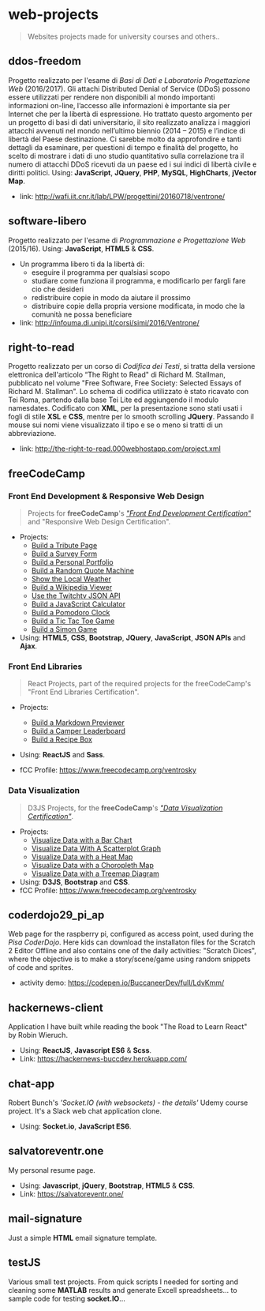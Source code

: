 # web-projects
>Websites projects made for university courses and others..

## ddos-freedom
Progetto realizzato per l'esame di *Basi di Dati e Laboratorio Progettazione Web* (2016/2017).
Gli attachi Distributed Denial of Service (DDoS) possono essere utilizzati per rendere non disponibili al mondo importanti 
informazioni on-line, l’accesso alle informazioni è importante sia per Internet che per la libertà di espressione.
Ho trattato questo argomento per un progetto di basi di dati universitario, il sito realizzato analizza i maggiori attacchi 
avvenuti nel mondo nell’ultimo biennio (2014 – 2015) e l’indice di libertà del Paese destinazione. Ci sarebbe molto da 
approfondire e tanti dettagli da esaminare, per questioni di tempo e finalità del progetto, ho scelto di mostrare i dati di 
uno studio quantitativo sulla correlazione tra il numero di attacchi DDoS ricevuti da un paese ed i sui indici di libertà civile 
e diritti politici. Using: **JavaScript**, **JQuery**, **PHP**, **MySQL**, **HighCharts**, **jVector Map**.
* link: http://wafi.iit.cnr.it/lab/LPW/progettini/20160718/ventrone/

## software-libero

Progetto realizzato per l'esame di *Programmazione e Progettazione Web* (2015/16). Using: **JavaScript**, **HTML5** & **CSS**.
* Un programma libero ti da la libertà di:
  * eseguire il programma per qualsiasi scopo
  * studiare come funziona il programma, e modificarlo per fargli fare cio che desideri
  * redistribuire copie in modo da aiutare il prossimo
  * distribuire copie della propria versione modificata, in modo che la comunità ne possa beneficiare
* link: http://infouma.di.unipi.it/corsi/simi/2016/Ventrone/

## right-to-read

Progetto realizzato per un corso di *Codifica dei Testi*, si tratta della versione elettronica dell'articolo “The Right to Read" di Richard M. Stallman, pubblicato nel volume "Free Software, Free Society: Selected Essays of Richard M. Stallman". Lo schema di codifica utilizzato è stato ricavato con Tei Roma, partendo dalla base Tei Lite ed aggiungendo il modulo namesdates. Codificato con **XML**, per la presentazione sono stati usati i fogli di stile **XSL** e **CSS**, mentre per lo smooth scrolling **JQuery**. Passando il mouse sui nomi viene visualizzato il tipo e se o meno si tratti di un abbreviazione. 
* link: http://the-right-to-read.000webhostapp.com/project.xml

## freeCodeCamp

### Front End Development & Responsive Web Design
> Projects for **freeCodeCamp**'s [*"Front End Development Certification"*](https://www.freecodecamp.org/certification/ventrosky/legacy-front-end) and "Responsive Web Design Certification". 
* Projects:
  * [Build a Tribute Page](https://codepen.io/BuccaneerDev/full/VXYorJ/)
  * [Build a Survey Form](https://codepen.io/BuccaneerDev/full/YBQPWJ)
  * [Build a Personal Portfolio](https://codepen.io/BuccaneerDev/full/YaypqP/)
  * [Build a Random Quote Machine](https://codepen.io/BuccaneerDev/full/OvNRre/)
  * [Show the Local Weather](https://codepen.io/BuccaneerDev/full/eMzQWL/)
  * [Build a Wikipedia Viewer](https://codepen.io/BuccaneerDev/full/dmNpJY/)
  * [Use the Twitchtv JSON API](https://codepen.io/BuccaneerDev/full/qoXeGK/)
  * [Build a JavaScript Calculator](https://codepen.io/BuccaneerDev/full/KoQEzg/)
  * [Build a Pomodoro Clock](https://codepen.io/BuccaneerDev/full/NYYjgo/)
  * [Build a Tic Tac Toe Game](https://codepen.io/BuccaneerDev/full/eMLaQL/)
  * [Build a Simon Game](https://codepen.io/BuccaneerDev/full/MVMbVz/)
* Using: **HTML5**, **CSS**, **Bootstrap**, **JQuery**, **JavaScript**, **JSON APIs** and **Ajax**.

### Front End Libraries
> React Projects, part of the required projects for the freeCodeCamp's "Front End Libraries Certification". 
* Projects: 
  * [Build a Markdown Previewer](https://codepen.io/BuccaneerDev/full/gzgjPM/)
  * [Build a Camper Leaderboard](https://codepen.io/BuccaneerDev/full/wjyWmX/)
  * [Build a Recipe Box](https://codepen.io/BuccaneerDev/full/mLGymP/)
* Using: **ReactJS** and **Sass**. 

* fCC Profile: https://www.freecodecamp.org/ventrosky

### Data Visualization
> D3JS Projects, for the **freeCodeCamp**'s [*"Data Visualization Certification"*](https://www.freecodecamp.org/certification/ventrosky/data-visualization). 
* Projects: 
  * [Visualize Data with a Bar Chart](https://codepen.io/BuccaneerDev/full/JZZezR/)
  * [Visualize Data With A Scatterplot Graph](https://codepen.io/BuccaneerDev/full/XYBzmo/)
  * [Visualize Data with a Heat Map](https://codepen.io/BuccaneerDev/full/rKZvwa/)
  * [Visualize Data with a Choropleth Map](https://codepen.io/BuccaneerDev/full/bKmoZd/)
  * [Visualize Data with a Treemap Diagram](https://codepen.io/BuccaneerDev/full/jKdGPK/)
* Using: **D3JS**, **Bootstrap** and **CSS**. 
* fCC Profile: https://www.freecodecamp.org/ventrosky

## coderdojo29_pi_ap

Web page for the raspberry pi, configured as access point, used during the *Pisa CoderDojo*. Here kids can download the installaton files for the Scratch 2 Editor Offline and also contains one of the daily activities: "Scratch Dices", where the objective is to make a story/scene/game using random snippets of code and sprites.
* activity demo: https://codepen.io/BuccaneerDev/full/LdvKmm/

## hackernews-client

Application I have built while reading the book "The Road to Learn React" by Robin Wieruch.
* Using: **ReactJS**, **Javascript ES6** & **Scss**.
* Link: https://hackernews-buccdev.herokuapp.com/

## chat-app

Robert Bunch's *'Socket.IO (with websockets) - the details'* Udemy course project. It's a Slack web chat application clone. 
* Using: **Socket.io**, **JavaScript ES6**.

## salvatoreventr.one

My personal resume page.
* Using: **Javascript**, **jQuery**, **Bootstrap**, **HTML5** & **CSS**.
* Link: https://salvatoreventr.one/

## mail-signature

Just a simple **HTML** email signature template.

## testJS

Various small test projects. From quick scripts I needed for sorting and cleaning some **MATLAB** results and generate Excell spreadsheets... to sample code for testing **socket.IO**... 

